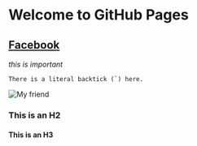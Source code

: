 # Welcome to GitHub Pages

## [Facebook](https://www.facebook.com/chen.han.3597)
  *this is important*
  
  ``There is a literal backtick (`) here.``
  
  ![My friend](/path/try/123-1502.jpg)
  

### This is an H2

#### This is an H3
